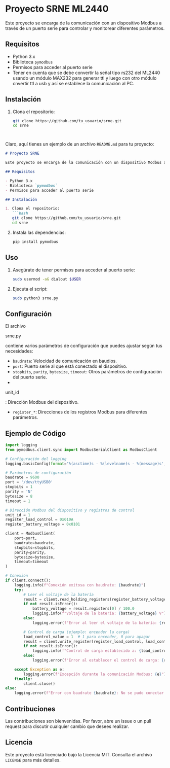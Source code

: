 # Proyecto SRNE ML2440

Este proyecto se encarga de la comunicación con un dispositivo Modbus a través de un puerto serie para controlar y monitorear diferentes parámetros.

## Requisitos

- Python 3.x
- Biblioteca `pymodbus`
- Permisos para acceder al puerto serie
- Tener en cuenta que se debe convertir la señal tipo rs232 del ML2440 usando   un módulo  MAX232 para generar  ttl y luego con otro módulo cnvertir ttl a usb y así se establece la comunicación al PC.
## Instalación

1. Clona el repositorio:
   ```bash
   git clone https://github.com/tu_usuario/srne.git
   cd srne




Claro, aquí tienes un ejemplo de un archivo `README.md` para tu proyecto:

```markdown
# Proyecto SRNE

Este proyecto se encarga de la comunicación con un dispositivo Modbus a través de un puerto serie para controlar y monitorear diferentes parámetros.

## Requisitos

- Python 3.x
- Biblioteca `pymodbus`
- Permisos para acceder al puerto serie

## Instalación

1. Clona el repositorio:
   ```bash
   git clone https://github.com/tu_usuario/srne.git
   cd srne
   ```

2. Instala las dependencias:
   ```bash
   pip install pymodbus
   ```

## Uso

1. Asegúrate de tener permisos para acceder al puerto serie:
   ```bash
   sudo usermod -aG dialout $USER
   ```

2. Ejecuta el script:
   ```bash
   sudo python3 srne.py
   ```

## Configuración

El archivo 

srne.py

 contiene varios parámetros de configuración que puedes ajustar según tus necesidades:

- `baudrate`: Velocidad de comunicación en baudios.
- `port`: Puerto serie al que está conectado el dispositivo.
- `stopbits`, `parity`, `bytesize`, `timeout`: Otros parámetros de configuración del puerto serie.
- 

unit_id

: Dirección Modbus del dispositivo.
- `register_*`: Direcciones de los registros Modbus para diferentes parámetros.

## Ejemplo de Código

```python
import logging
from pymodbus.client.sync import ModbusSerialClient as ModbusClient

# Configuración del logging
logging.basicConfig(format='%(asctime)s - %(levelname)s - %(message)s', level=logging.DEBUG)

# Parámetros de configuración
baudrate = 9600
port = '/dev/ttyUSB0'
stopbits = 1
parity = 'N'
bytesize = 8
timeout = 1

# Dirección Modbus del dispositivo y registros de control
unit_id = 1
register_load_control = 0x010A
register_battery_voltage = 0x0101

client = ModbusClient(
    port=port,
    baudrate=baudrate,
    stopbits=stopbits,
    parity=parity,
    bytesize=bytesize,
    timeout=timeout
)

# Conexión
if client.connect():
    logging.info(f"Conexión exitosa con baudrate: {baudrate}")
    try:
        # Leer el voltaje de la batería
        result = client.read_holding_registers(register_battery_voltage, count=1, unit=unit_id)
        if not result.isError():
            battery_voltage = result.registers[0] / 100.0
            logging.info(f"Voltaje de la batería: {battery_voltage} V")
        else:
            logging.error(f"Error al leer el voltaje de la batería: {result}")

        # Control de carga (ejemplo: encender la carga)
        load_control_value = 1  # 1 para encender, 0 para apagar
        result = client.write_register(register_load_control, load_control_value, unit=unit_id)
        if not result.isError():
            logging.info(f"Control de carga establecido a: {load_control_value}")
        else:
            logging.error(f"Error al establecer el control de carga: {result}")

    except Exception as e:
        logging.error(f"Excepción durante la comunicación Modbus: {e}")
    finally:
        client.close()
else:
    logging.error(f"Error con baudrate {baudrate}: No se pudo conectar al puerto {port}")
```

## Contribuciones

Las contribuciones son bienvenidas. Por favor, abre un issue o un pull request para discutir cualquier cambio que desees realizar.

## Licencia

Este proyecto está licenciado bajo la Licencia MIT. Consulta el archivo `LICENSE` para más detalles.
```

